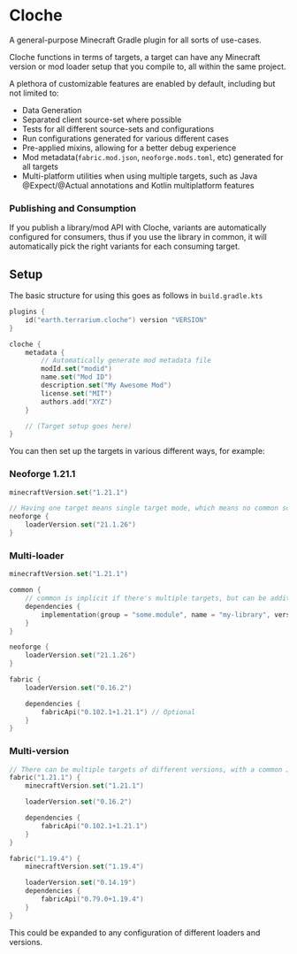 # Cloche
A general-purpose Minecraft Gradle plugin for all sorts of use-cases.

Cloche functions in terms of targets, a target can have any Minecraft version or mod loader setup that you compile to, all within the same project.

A plethora of customizable features are enabled by default, including but not limited to:
- Data Generation
- Separated client source-set where possible
- Tests for all different source-sets and configurations
- Run configurations generated for various different cases
- Pre-applied mixins, allowing for a better debug experience
- Mod metadata(`fabric.mod.json`, `neoforge.mods.toml`, etc) generated for all targets
- Multi-platform utilities when using multiple targets, such as Java @Expect/@Actual annotations and Kotlin multiplatform features

### Publishing and Consumption
If you publish a library/mod API with Cloche, variants are automatically configured for consumers, thus if you use the library in common, it will automatically pick the right variants for each consuming target.

## Setup
The basic structure for using this goes as follows in `build.gradle.kts`
```kt
plugins {
    id("earth.terrarium.cloche") version "VERSION"
}

cloche {
    metadata {
        // Automatically generate mod metadata file
        modId.set("modid")
        name.set("Mod ID")
        description.set("My Awesome Mod")
        license.set("MIT")
        authors.add("XYZ")
    }

    // (Target setup goes here)
}
```
You can then set up the targets in various different ways, for example:

### Neoforge 1.21.1
```kt
minecraftVersion.set("1.21.1")

// Having one target means single target mode, which means no common source sets used
neoforge {
    loaderVersion.set("21.1.26")
}
```

### Multi-loader
```kt
minecraftVersion.set("1.21.1")

common {
    // common is implicit if there's multiple targets, but can be additionally configured
    dependencies {
        implementation(group = "some.module", name = "my-library", version = "1.0.0")
    }
}

neoforge {
    loaderVersion.set("21.1.26")
}

fabric {
    loaderVersion.set("0.16.2")

    dependencies {
        fabricApi("0.102.1+1.21.1") // Optional
    }
}
```

### Multi-version
```kt
// There can be multiple targets of different versions, with a common Jar generated with their common APIs
fabric("1.21.1") {
    minecraftVersion.set("1.21.1")

    loaderVersion.set("0.16.2")

    dependencies {
        fabricApi("0.102.1+1.21.1")
    }
}

fabric("1.19.4") {
    minecraftVersion.set("1.19.4")

    loaderVersion.set("0.14.19")
    dependencies {
        fabricApi("0.79.0+1.19.4")
    }
}
```

This could be expanded to any configuration of different loaders and versions.
